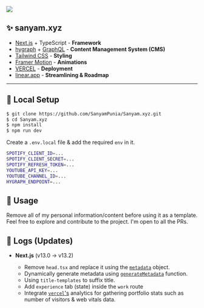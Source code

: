 <a href="https://www.sanyam.xyz/"><img src="https://img.shields.io/badge/website-000000?style=for-the-badge&logo=About.me&logoColor=white" /></a>

## ✨ sanyam.xyz

- [Next.js](https://nextjs.org/) + TypeScript - **Framework**
- [hygraph](https://hygraph.com/) + [GraphQL](https://graphql.org/) - **Content Management System (CMS)**
- [Tailwind CSS](https://tailwindcss.com/) - **Styling**
- [Framer Motion](https://www.framer.com/motion/) - **Animations**
- [VERCEL](https://vercel.com/) - **Deployment**
- [linear.app](https://linear.app/) - **Streamlining & Roadmap**

<hr />

## 🔬 Local Setup

```bash
$ git clone https://github.com/SanyamPunia/Sanyam.xyz.git
$ cd Sanyam.xyz
$ npm install
$ npm run dev
```

Create a `.env.local` file & add the required `env` in it.

```bash
SPOTIFY_CLIENT_ID=...
SPOTIFY_CLIENT_SECRET=...
SPOTIFY_REFRESH_TOKEN=...
YOUTUBE_API_KEY=...
YOUTUBE_CHANNEL_ID=...
HYGRAPH_ENDPOINT=...
```

## 📃 Usage

Remove all of my personal information/content before using it as a template. Feel free to explore and contribute to the project. I'm open to all the PRs.

## 📜 Logs (Updates)

- **Next.js** (v13.0 → v13.2)

  - Remove `head.tsx` and replace it using the [`metadata`](https://nextjs.org/blog/next-13-2#built-in-seo-support-with-new-metadata-api) object.
  - Dynamically generate metadata using [`generateMetadata`](https://beta.nextjs.org/docs/api-reference/metadata#generatemetadata) function.
  - Using `title-templates` to suffix title.
  - Add `experience` tab (state) inside the `work` route
  - Integrate [`vercel`'s](https://vercel.com/docs/concepts/analytics) analytics for gathering portfolio stats such as number of visitors & web vitals data.
